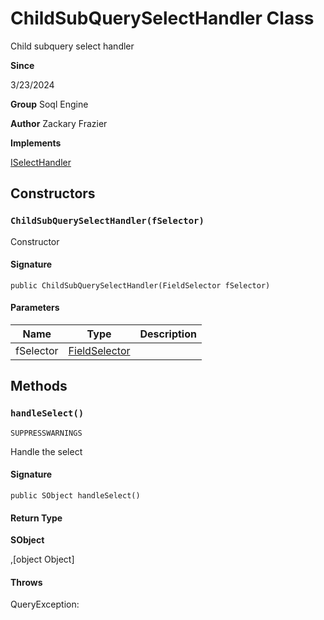 # ChildSubQuerySelectHandler Class

Child subquery select handler

**Since** 

3/23/2024

**Group** Soql Engine

**Author** Zackary Frazier

**Implements**

[ISelectHandler](ISelectHandler.md)

## Constructors
### `ChildSubQuerySelectHandler(fSelector)`

Constructor

#### Signature
```apex
public ChildSubQuerySelectHandler(FieldSelector fSelector)
```

#### Parameters
| Name | Type | Description |
|------|------|-------------|
| fSelector | [FieldSelector](FieldSelector.md) |  |

## Methods
### `handleSelect()`

`SUPPRESSWARNINGS`

Handle the select

#### Signature
```apex
public SObject handleSelect()
```

#### Return Type
**SObject**

,[object Object]

#### Throws
QueryException:
